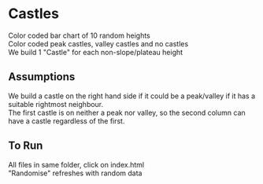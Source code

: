 # Castles
Color coded bar chart of 10 random heights<br>
Color coded peak castles, valley castles and no castles<br>
We build 1 "Castle" for each non-slope/plateau height<br>
## Assumptions
We build a castle on the right hand side if it could be a peak/valley if it has a suitable rightmost neighbour.<br>
The first castle is on neither a peak nor valley, so the second column can have a castle regardless of the first.
## To Run
All files in same folder, click on index.html<br>
"Randomise" refreshes with random data
